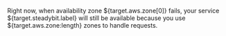 Right now, when availability zone ${target.aws.zone[0]} fails, your service ${target.steadybit.label} will still be available because you use ${target.aws.zone:length} zones to handle requests.

